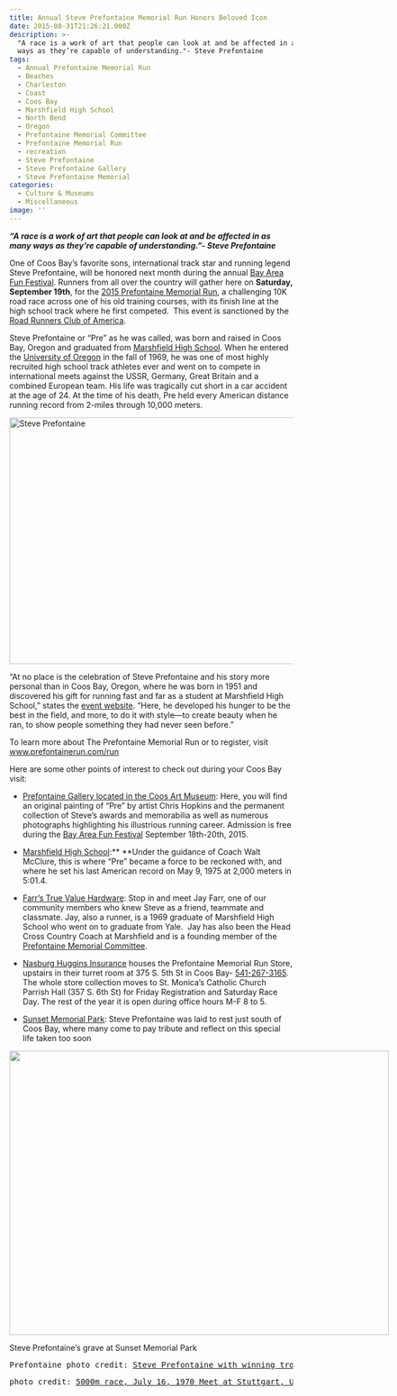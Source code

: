 ```yaml
---
title: Annual Steve Prefontaine Memorial Run Honors Beloved Icon
date: 2015-08-31T21:26:21.000Z
description: >-
  "A race is a work of art that people can look at and be affected in as many
  ways as they’re capable of understanding."- Steve Prefontaine
tags:
  - Annual Prefontaine Memorial Run
  - Beaches
  - Charleston
  - Coast
  - Coos Bay
  - Marshfield High School
  - North Bend
  - Oregon
  - Prefontaine Memorial Committee
  - Prefontaine Memorial Run
  - recreation
  - Steve Prefontaine
  - Steve Prefontaine Gallery
  - Steve Prefontaine Memorial
categories:
  - Culture & Museums
  - Miscellaneous
image: ''
---
```

**_&#8220;A race is a work of art that people can look at and be affected in as many ways as they’re capable of understanding.&#8221;- Steve Prefontaine_**

One of Coos Bay&#8217;s favorite sons, international track star and running legend Steve Prefontaine, will be honored next month during the annual <a href="http://bayareafunfestival.com/" target="_blank">Bay Area Fun Festival</a>. Runners from all over the country will gather here on **Saturday, September 19th**, for the <a href="http://prefontainerun.com/run-info.php" target="_blank" class="broken_link">2015 Prefontaine Memorial Run</a>, a challenging 10K road race across one of his old training courses, with its finish line at the high school track where he first competed.  This event is sanctioned by the <a href="http://www.rrca.org/" target="_blank">Road Runners Club of America</a>.

Steve Prefontaine or &#8220;Pre&#8221; as he was called, was born and raised in Coos Bay, Oregon and graduated from <a href="http://marshfield.cbd9.net/" target="_blank">Marshfield High School</a>. When he entered the <a href="http://www.goducks.com/ViewArticle.dbml?ATCLID=30594" target="_blank">University of Oregon</a> in the fall of 1969, he was one of most highly recruited high school track athletes ever and went on to compete in international meets against the USSR, Germany, Great Britain and a combined European team. His life was tragically cut short in a car accident at the age of 24. At the time of his death, Pre held every American distance running record from 2-miles through 10,000 meters.
  
<img class="aligncenter size-large wp-image-67419" src="/wp-content/uploads/2015/08/3912601166_a79492b770_b-674x438.jpg" alt="Steve Prefontaine" width="674" height="438" srcset="/wp-content/uploads/2015/08/3912601166_a79492b770_b-674x438.jpg 674w, /wp-content/uploads/2015/08/3912601166_a79492b770_b-200x130.jpg 200w, /wp-content/uploads/2015/08/3912601166_a79492b770_b.jpg 1024w" sizes="(max-width: 674px) 100vw, 674px" />

&#8220;At no place is the celebration of Steve Prefontaine and his story more personal than in Coos Bay, Oregon, where he was born in 1951 and discovered his gift for running fast and far as a student at Marshfield High School,&#8221; states the <a href="http://prefontainerun.com/run-info.php" target="_blank" class="broken_link">event website</a>. &#8220;Here, he developed his hunger to be the best in the field, and more, to do it with style—to create beauty when he ran, to show people something they had never seen before.&#8221;

To learn more about The Prefontaine Memorial Run or to register, visit <a href="http://www.prefontainerun.com/run-info.php" target="_blank" class="broken_link">www.prefontainerun.com/run</a>

Here are some other points of interest to check out during your Coos Bay visit:

  * <a href="http://www.coosart.org/" target="_blank">Prefontaine Gallery located in the Coos Art Museum</a>: Here, you will find an original painting of &#8220;Pre&#8221; by artist Chris Hopkins and the permanent collection of Steve’s awards and memorabilia as well as numerous photographs highlighting his illustrious running career. Admission is free during the <a href="http://bayareafunfestival.com/" target="_blank">Bay Area Fun Festival</a> September 18th-20th, 2015.

  * <a href="http://marshfield.cbd9.net/" target="_blank">Marshfield High School</a>:** **Under the guidance of Coach Walt McClure, this is where &#8220;Pre&#8221; became a force to be reckoned with, and where he set his last American record on May 9, 1975 at 2,000 meters in 5:01.4.

  * <a href="http://www.hardwareking.com/" target="_blank">Farr’s True Value Hardware</a>: Stop in and meet Jay Farr, one of our community members who knew Steve as a friend, teammate and classmate. Jay, also a runner, is a 1969 graduate of Marshfield High School who went on to graduate from Yale.  Jay has also been the Head Cross Country Coach at Marshfield and is a founding member of the <a href="http://www.prefontainerun.com/running-gear/" target="_blank" class="broken_link">Prefontaine Memorial Committee</a>.

  * <a href="https://www.facebook.com/pages/Nasburg-Huggins-Insurance/327265414022014" target="_blank">Nasburg Huggins Insurance</a> houses the Prefontaine Memorial Run Store, upstairs in their turret room at 375 S. 5th St in Coos Bay- [541-267-3165](tel:541-267-3165). The whole store collection moves to St. Monica&#8217;s Catholic Church Parrish Hall (357 S. 6th St) for <span class="aBn" tabindex="0" data-term="goog_2010630196"><span class="aQJ">Friday</span></span> Registration and <span class="aBn" tabindex="0" data-term="goog_2010630197"><span class="aQJ">Saturday</span></span> Race Day. The rest of the year it is open during office hours M-F 8 to 5.

  * <a href="http://www.imortuary.com/cemeteries/oregon/coos-bay/sunset-memorial-park-cemetery/" target="_blank">Sunset Memorial Park</a>: Steve Prefontaine was laid to rest just south of Coos Bay, where many come to pay tribute and reflect on this special life taken too soon

<div id="attachment_34735" style="width: 684px" class="wp-caption aligncenter">
  <a href="/wp-content/uploads/2011/09/pregrave.jpg"><img class="size-large wp-image-34735" title="pregrave" src="/wp-content/uploads/2011/09/pregrave-674x505.jpg" alt="" width="674" height="505" srcset="/wp-content/uploads/2011/09/pregrave-674x505.jpg 674w, /wp-content/uploads/2011/09/pregrave-177x133.jpg 177w" sizes="(max-width: 674px) 100vw, 674px" /></a>
  
  <p class="wp-caption-text">
    Steve Prefontaine&#8217;s grave at Sunset Memorial Park
  </p>
</div>

<pre>Prefontaine photo credit: <a href="http://www.flickr.com/photos/40658682@N05/3751730337">Steve Prefontaine with winning trophy after setting a new US record in the 5000m in a US vs USSR All Stars meet at Edwards Field, Berkeley, CA, July 3, 1971</a> via <a href="http://photopin.com">photopin</a> <a href="https://creativecommons.org/licenses/by-nc-sa/2.0/">(license)</a></pre>

<pre>photo credit: <a href="http://www.flickr.com/photos/40658682@N05/3912601166">5000m race, July 16, 1970 Meet at Stuttgart, US vs Germany. Steve Prefontaine 13 (2nd in 13:39.6), Harold Norpoth (winner in 13:34.6), Kenny Moore 15. Runner's World photo, April 2006</a> via <a href="http://photopin.com">photopin</a> <a href="https://creativecommons.org/licenses/by-nc-sa/2.0/">(license) </a></pre>

